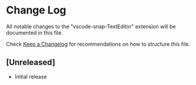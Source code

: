 # Change Log

All notable changes to the "vscode-snap-TextEditor" extension will be documented in this file.

Check [Keep a Changelog](http://keepachangelog.com/) for recommendations on how to structure this file.

## [Unreleased]

- Initial release